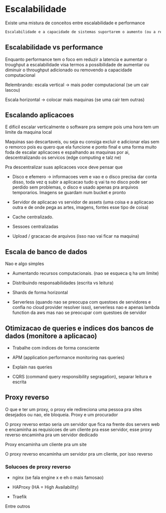 # Escalabilidade

Existe uma mistura de conceitos entre escalabilidade e performance

```txt
Escalabilidade e a capacidade de sistemas suportarem o aumento (ou a reducao) dos workloads incrementando (ou reduzindo) o custo em menor ou igual proporcao
```

## Escalabilidade vs performance

Enquanto performance tem o foco em reduzir a latencia e aumentar o troughput a escalabilidade visa termos a possibilidade de aumentar ou diminuir o throughput adicionado ou removendo a capacidade computacional

Relembrando: escala vertical -> mais poder computacional (se um cair lascou)

Escala horizontal -> colocar mais maquinas (se uma cair tem outras)

## Escalando aplicacoes

E dificil escalar verticalmente o software pra sempre pois uma hora tem um limite da maquina local

Maquinas sao descartaveis, ou seja eu consiga excluir e adicionar elas sem o remorco pois eu quero que ela funcione e ponto final e uma forma muito foda de escalar aplicacoes e espalhando as maquinas por ai, descentralizando os servicos (edge computing e talz ne)

Pra descentralizar suas aplicacoes voce deve pensar que

- Disco e efemero -> informacoes vem e vao e o disco precisa dar conta disso, toda vez q subir a aplicacao tudo q vai ta no disco pode ser perdido sem problemas, o disco e usado apenas pra arquivos temporarios. Imagens se guardam num bucket e pronto

- Servidor de aplicacao vs servidor de assets (uma coisa e a aplicacao outra e de onde pega as artes, imagens, fontes esse tipo de coisa)

- Cache centralizado.

- Sessoes centralizadas

- Upload / gracacao de arquivos (isso nao vai ficar na maquina)

## Escala de banco de dados

Nao e algo simples

- Aumentando recursos computacionais. (nao se esqueca q ha um limite)

- Distribuindo responsabilidades (escrita vs leitura)

- Shards de forma horizontal

- Serverless (quando nao se preocupa com questoes de servidores e confia no cloud provider resolver isso), serverless nao e apenas lambda function da aws mas nao se preocupar com questoes de servidor

## Otimizacao de queries e indices dos bancos de dados (monitore a aplicacao)

- Trabalhe com indices de forma consciente

- APM (application performance monitoring nas queries)

- Explain nas queries

- CQRS (command query responsibility segragation), separar leitura e escrita

## Proxy reverso

O que e ter um proxy, o proxy ele redireciona uma pessoa pra sites desejados ou nao, ele bloqueia. Proxy e um procurador

O proxy reverso entao seria um servidor que fica na frente dos servers web e encaminha as requisicoes de um cliente pra esse servidor, esse proxy reverso encaminha pra um servidor dedicado

Proxy encaminha um cliente pra um site

O proxy reverso encaminha um servidor pra um cliente, por isso reverso

### Solucoes de proxy reverso

- nginx (se fala engine x e eh o mais famosao)

- HAProxy (HA = High Availability)

- Traefik

Entre outros
